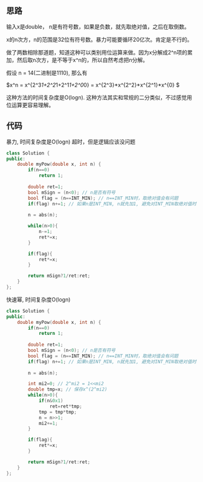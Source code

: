 ## 思路

输入x是double， n是有符号数，如果是负数，就先取绝对值，之后在取倒数。

x的n次方，n的范围是32位有符号数。暴力可能要循环20亿次。肯定是不行的。

做了两数相除那道题，知道这种可以类别用位运算来做。因为x分解成2^n项的累加，然后取n次方，是不等于x^n的，所以自然考虑把n分解。

假设 n = 14(二进制是1110), 那么有

$x^n = x^{2^3*1+2^2*1+2^1*1+2^0*0} = x^{2^3}*x^{2^2}*x^{2^1}*x^{0} $

这种方法的时间复杂度是O(logn). 这种方法其实和常规的二分类似，不过感觉用位运算更容易理解。



## 代码

暴力,  时间复杂度是O(logn) 超时，但是逻辑应该没问题

```c++
class Solution {
public:
    double myPow(double x, int n) {
        if(n==0)
            return 1;
        
        double ret=1;
        bool mSign = (n<0); // n是否有符号
        bool flag = (n==INT_MIN); // n==INT_MIN时，取绝对值会有问题
        if(flag) n+=1; // 如果n是INT_MIN, n就先加1, 避免对INT_MIN取绝对值时溢出
         
        n = abs(n);

        while(n>0){
            n-=1;
            ret*=x;
        } 

        if(flag){
            ret*=x;
        }

        return mSign?1/ret:ret;
    }
};
```



快速幂, 时间复杂度O(logn)

```c++
class Solution {
public:
    double myPow(double x, int n) {
        if(n==0)
            return 1;
        
        double ret=1;
        bool mSign = (n<0); // n是否有符号
        bool flag = (n==INT_MIN); // n==INT_MIN时，取绝对值会有问题
        if(flag) n+=1; // 如果n是INT_MIN, n就先加1, 避免对INT_MIN取绝对值时溢出
         
        n = abs(n);

        int mi2=0; // 2^mi2 = 1<<mi2
        double tmp=x; // 保存x^(2^mi2)
        while(n>0){
            if(n&0x1)
                ret=ret*tmp;
            tmp = tmp*tmp;
            n = n>>1;
            mi2+=1;
        } 

        if(flag){
            ret*=x;
        }

        return mSign?1/ret:ret;
    }
};
```



